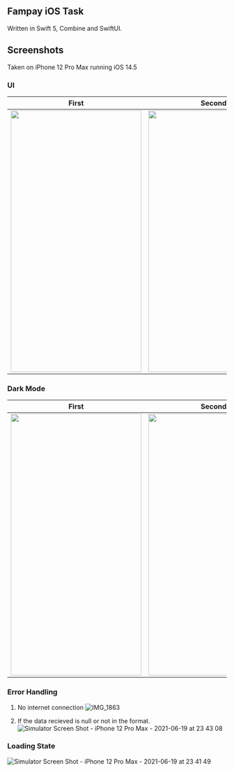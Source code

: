 ## Fampay iOS Task

Written in Swift 5, Combine and SwiftUI.

## Screenshots

Taken on iPhone 12 Pro Max running iOS 14.5

### UI

First          |  Second
:-------------------------:|:-------------------------:
<img src="https://user-images.githubusercontent.com/40539705/122651762-a4f85f00-d158-11eb-86f9-3af436d315e1.PNG" width="300" height="600" /> | <img src="https://user-images.githubusercontent.com/40539705/122651771-afb2f400-d158-11eb-93e5-aa2525b7ac49.PNG" width="300" height="600" />

### Dark Mode

First          |  Second
:-------------------------:|:-------------------------:
<img src="https://user-images.githubusercontent.com/40539705/122651778-be99a680-d158-11eb-8a4b-4ed153b8b24e.PNG" width="300" height="600" /> | <img src="https://user-images.githubusercontent.com/40539705/122651781-c35e5a80-d158-11eb-868e-7d72451ff4c6.PNG" width="300" height="600" />

### Error Handling

1. No internet connection
![IMG_1863](https://user-images.githubusercontent.com/40539705/122651793-cf4a1c80-d158-11eb-81c7-b5737f549400.PNG)

2. If the data recieved is null or not in the format. 
![Simulator Screen Shot - iPhone 12 Pro Max - 2021-06-19 at 23 43 08](https://user-images.githubusercontent.com/40539705/122651803-db35de80-d158-11eb-952f-278594da8730.png)


### Loading State

![Simulator Screen Shot - iPhone 12 Pro Max - 2021-06-19 at 23 41 49](https://user-images.githubusercontent.com/40539705/122651826-fc96ca80-d158-11eb-8664-c80b31b687fe.png)

